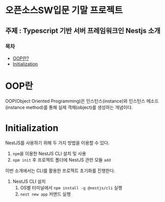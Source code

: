 # 오픈소스SW입문 기말 프로젝트

## 주제 : Typescript 기반 서버 프레임워크인 Nestjs 소개

### 목차
 - [OOP란?](#OOP란)
 - [Initialization](#Initialization)

# OOP란

OOP(Object Oriented Programming)은 인스턴스(instance)와 인스턴스 메소드(instance method)를 통해 실제 객체(object)를 생성하는 개념이다.

# Initialization

NestJS를 사용하기 위해 두 가지 방법을 이용할 수 있다.

1. `npm`을 이용한 NestJS CLI 설치 및 사용
2. `npm init` 후 프로젝트 폴더에 NestJS 관련 모듈 `add`

이번 소개에서는 CLI를 활용한 프로젝트 초기화를 진행한다.

1. NestJS CLI 설치
   1. OS별 터미널에서 `npm install -g @nestjs/cli` 실행
   2. `nest new app` 커맨드 실행